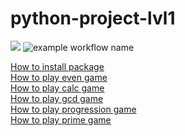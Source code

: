 # python-project-lvl1
<a href="https://codeclimate.com/github/BasedOnEvidence/python-project-lvl1/maintainability"><img src="https://api.codeclimate.com/v1/badges/a99a88d28ad37a79dbf6/maintainability" /></a>
![example workflow name](https://github.com/BasedOnEvidence/python-project-lvl1/workflows/Super-Linter/badge.svg)
<p>
<a href="https://asciinema.org/a/45WnSwfbCe62dPrfo0NzLLxGm">How to install package</a><br />
<a href="https://asciinema.org/a/eLNintl29tylMA2zq3fLwZMy3">How to play even game</a><br />
<a href="https://asciinema.org/a/8S4SKgZ9djAPa8rEyArjbLq7u">How to play calc game</a><br />
<a href="https://asciinema.org/a/8jLg03WQHLS5vPI10nlxWPD05">How to play gcd game</a><br />
<a href="https://asciinema.org/a/fiKMjTxXuyxVt57mELp3xteIQ">How to play progression game</a><br />
<a href="https://asciinema.org/a/YgFJq1pd63cHXABje3WYXBasH">How to play prime game</a><br />
</p>